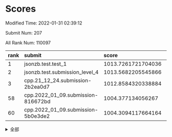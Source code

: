 # Scores

Modified Time: 2022-01-31 02:39:12

Submit Num: 207

All Rank Num: 110097

| rank |               submit               |       score        |       sigma        | pk_num |
| :--- | :--------------------------------- | :----------------- | :----------------- | :----- |
| 1    | jsonzb.test.test_1                 | 1013.7261721704036 | 0.8006841779609999 | 2123   |
| 2    | jsonzb.test.submission_level_4     | 1013.5682205545866 | 0.7937817353414284 | 2131   |
| 3    | cpp.21_12_24.submission-2b2ea0d7   | 1012.8584320338884 | 0.805339532621761  | 2126   |
| 58   | cpp.2022_01_09.submission-816672bd | 1004.377134056267  | 0.7237152951399543 | 2128   |
| 60   | cpp.2022_01_09.submission-5b0e3de2 | 1004.3094117664164 | 0.7131339641250316 | 2125   |


<details>
<summary>全部</summary>

| rank |                 submit                 |       score        |       sigma        | pk_num |
| :--- | :------------------------------------- | :----------------- | :----------------- | :----- |
| 1    | jsonzb.test.test_1                     | 1013.7261721704036 | 0.8006841779609999 | 2123   |
| 2    | jsonzb.test.submission_level_4         | 1013.5682205545866 | 0.7937817353414284 | 2131   |
| 3    | cpp.21_12_24.submission-2b2ea0d7       | 1012.8584320338884 | 0.805339532621761  | 2126   |
| 4    | gobigger.level_3.submission_level_3_5  | 1012.0655311888845 | 0.8011113600965153 | 2126   |
| 5    | gobigger.level_3.submission_level_3_45 | 1011.4044072608724 | 0.7583887671647879 | 2129   |
| 6    | gobigger.level_3.submission_level_3_39 | 1011.2540075947484 | 0.7741235676288478 | 2126   |
| 7    | gobigger.level_3.submission_level_3_28 | 1011.1933820883715 | 0.7959518166372014 | 2126   |
| 8    | gobigger.level_3.submission_level_3_10 | 1011.1108944977603 | 0.7591108783189512 | 2126   |
| 9    | gobigger.level_3.submission_level_3_24 | 1010.8599754371772 | 0.7604788643833513 | 2129   |
| 10   | gobigger.level_3.submission_level_3_22 | 1010.8296712166107 | 0.7567525238105185 | 2122   |
| 11   | gobigger.level_3.submission_level_3_32 | 1010.6857049458727 | 0.7776607662948039 | 2122   |
| 12   | gobigger.level_3.submission_level_3_44 | 1010.5840761175486 | 0.753405563999803  | 2130   |
| 13   | gobigger.level_3.submission_level_3_8  | 1010.5203302402707 | 0.7897785464515794 | 2131   |
| 14   | gobigger.level_3.submission_level_3_20 | 1010.5122934458118 | 0.7605607605570754 | 2127   |
| 15   | gobigger.level_3.submission_level_3_12 | 1010.4596836733031 | 0.7781842257810369 | 2129   |
| 16   | gobigger.level_3.submission_level_3_38 | 1010.4077158719929 | 0.7560858764565757 | 2130   |
| 17   | gobigger.level_3.submission_level_3_3  | 1010.3681737198098 | 0.745197937229021  | 2125   |
| 18   | gobigger.level_3.submission_level_3_0  | 1010.3400398522695 | 0.7789798131355146 | 2132   |
| 19   | gobigger.level_3.submission_level_3_11 | 1010.2896164241109 | 0.7465777685709659 | 2130   |
| 20   | gobigger.level_3.submission_level_3_15 | 1010.2447674030109 | 0.753457226586853  | 2128   |
| 21   | gobigger.level_3.submission_level_3_26 | 1010.2125157050624 | 0.7587853319161963 | 2130   |
| 22   | gobigger.level_3.submission_level_3_35 | 1010.0860119780917 | 0.7705483549145781 | 2130   |
| 23   | gobigger.level_3.submission_level_3_30 | 1010.0634562144    | 0.7541466007293331 | 2124   |
| 24   | gobigger.level_3.submission_level_3_41 | 1009.9949390737986 | 0.7749018721537085 | 2128   |
| 25   | gobigger.level_3.submission_level_3_6  | 1009.9811962615179 | 0.7417749302645659 | 2128   |
| 26   | gobigger.level_3.submission_level_3_17 | 1009.9380777088703 | 0.7493942849081697 | 2129   |
| 27   | gobigger.level_3.submission_level_3_16 | 1009.9318883912282 | 0.73735385177354   | 2128   |
| 28   | gobigger.level_3.submission_level_3_23 | 1009.9313315890167 | 0.76197124763752   | 2129   |
| 29   | gobigger.level_3.submission_level_3_34 | 1009.8822788898368 | 0.7726954348061353 | 2126   |
| 30   | gobigger.level_3.submission_level_3_40 | 1009.8195729537189 | 0.7356176510062912 | 2131   |
| 31   | gobigger.level_3.submission_level_3_7  | 1009.8125773227443 | 0.7399649670163755 | 2128   |
| 32   | gobigger.level_3.submission_level_3_18 | 1009.7964071548864 | 0.7464282570198255 | 2128   |
| 33   | gobigger.level_3.submission_level_3_14 | 1009.7060624439483 | 0.7575526892220351 | 2125   |
| 34   | gobigger.level_3.submission_level_3_46 | 1009.6563107936151 | 0.7433916223574516 | 2128   |
| 35   | gobigger.level_3.submission_level_3_36 | 1009.5750153894855 | 0.7656925645426244 | 2129   |
| 36   | gobigger.level_3.submission_level_3_27 | 1009.5565249050904 | 0.7468573498695126 | 2127   |
| 37   | gobigger.level_3.submission_level_3_13 | 1009.556420512023  | 0.7503131026627711 | 2126   |
| 38   | gobigger.level_3.submission_level_3_19 | 1009.5216688820191 | 0.7403244923930514 | 2124   |
| 39   | gobigger.level_3.submission_level_3_48 | 1009.4836024782168 | 0.7561929156428038 | 2127   |
| 40   | gobigger.level_3.submission_level_3_33 | 1009.4707822953652 | 0.749793771050128  | 2131   |
| 41   | gobigger.level_3.submission_level_3_9  | 1009.3157229089408 | 0.762967694078224  | 2126   |
| 42   | gobigger.level_3.submission_level_3_43 | 1009.2175848349943 | 0.7494035607409764 | 2127   |
| 43   | gobigger.level_3.submission_level_3_25 | 1009.1878365663205 | 0.7412055705538177 | 2129   |
| 44   | gobigger.level_3.submission_level_3_49 | 1009.103129176978  | 0.7511447775671888 | 2123   |
| 45   | gobigger.level_3.submission_level_3_29 | 1009.0362322689232 | 0.7639006085369147 | 2122   |
| 46   | gobigger.level_3.submission_level_3_1  | 1008.9791834567319 | 0.743909945754898  | 2129   |
| 47   | gobigger.level_3.submission_level_3_21 | 1008.9636759795704 | 0.744259680590993  | 2125   |
| 48   | gobigger.level_3.submission_level_3_2  | 1008.7648317247106 | 0.7404962363291695 | 2123   |
| 49   | gobigger.level_3.submission_level_3_42 | 1008.3776748953566 | 0.7499299365118353 | 2126   |
| 50   | gobigger.level_3.submission_level_3_47 | 1008.2122534747953 | 0.7720190591427871 | 2124   |
| 51   | gobigger.level_3.submission_level_3_31 | 1008.0849930547299 | 0.7361601935675809 | 2128   |
| 52   | gobigger.level_3.submission_level_3_4  | 1007.9702650465736 | 0.7495032219716697 | 2126   |
| 53   | gobigger.level_3.submission_level_3_37 | 1007.8151309315443 | 0.7439204971411512 | 2134   |
| 54   | gobigger.level_1.submission_level_1_34 | 1005.7782994650321 | 0.7365820496701025 | 2127   |
| 55   | gobigger.level_1.submission_level_1_27 | 1004.5750379585998 | 0.7289130042788944 | 2127   |
| 56   | gobigger.level_1.submission_level_1_44 | 1004.5117373256024 | 0.7187253053027439 | 2125   |
| 57   | gobigger.level_1.submission_level_1_16 | 1004.4938201905185 | 0.7290829882441358 | 2128   |
| 58   | cpp.2022_01_09.submission-816672bd     | 1004.377134056267  | 0.7237152951399543 | 2128   |
| 59   | gobigger.level_1.submission_level_1_49 | 1004.3317279862911 | 0.7198324425478125 | 2133   |
| 60   | cpp.2022_01_09.submission-5b0e3de2     | 1004.3094117664164 | 0.7131339641250316 | 2125   |
| 61   | gobigger.level_1.submission_level_1_39 | 1004.3083014918577 | 0.7184879701506717 | 2125   |
| 62   | gobigger.level_1.submission_level_1_5  | 1004.2517835536042 | 0.7101389398327534 | 2133   |
| 63   | gobigger.level_1.submission_level_1_26 | 1004.2209492558687 | 0.7249044861727435 | 2127   |
| 64   | gobigger.level_1.submission_level_1_40 | 1004.1745587759757 | 0.710158358038617  | 2133   |
| 65   | gobigger.level_1.submission_level_1_41 | 1004.1632713976493 | 0.7208611614557061 | 2129   |
| 66   | gobigger.level_1.submission_level_1_47 | 1004.0895208372128 | 0.7113739936242566 | 2127   |
| 67   | gobigger.level_1.submission_level_1_42 | 1004.0472505613856 | 0.7099097249140925 | 2130   |
| 68   | gobigger.level_1.submission_level_1_43 | 1003.9964591742208 | 0.7141933564777582 | 2127   |
| 69   | gobigger.level_1.submission_level_1_30 | 1003.9183154227278 | 0.7094320631606508 | 2126   |
| 70   | gobigger.level_1.submission_level_1_1  | 1003.7514937596413 | 0.7185189003997525 | 2124   |
| 71   | gobigger.level_1.submission_level_1_17 | 1003.7226452995824 | 0.732373346633107  | 2130   |
| 72   | gobigger.level_1.submission_level_1_0  | 1003.7132534271722 | 0.7053584740008095 | 2126   |
| 73   | gobigger.level_1.submission_level_1_6  | 1003.6152054928253 | 0.7127955961313464 | 2129   |
| 74   | gobigger.level_1.submission_level_1_31 | 1003.4977195157717 | 0.7115611434640354 | 2129   |
| 75   | gobigger.level_1.submission_level_1_14 | 1003.4922353909695 | 0.7259054974717308 | 2132   |
| 76   | gobigger.level_1.submission_level_1_7  | 1003.4475399137189 | 0.719719846066201  | 2127   |
| 77   | gobigger.level_1.submission_level_1_38 | 1003.3336099927712 | 0.710752694038549  | 2123   |
| 78   | gobigger.level_1.submission_level_1_2  | 1003.3125469899021 | 0.7184505016158907 | 2126   |
| 79   | gobigger.level_1.submission_level_1_35 | 1003.2900233915559 | 0.7079519288255814 | 2126   |
| 80   | gobigger.level_1.submission_level_1_25 | 1003.2634151278725 | 0.7172577666767557 | 2122   |
| 81   | gobigger.level_1.submission_level_1_46 | 1003.2461517190551 | 0.7224605448924571 | 2126   |
| 82   | gobigger.level_1.submission_level_1_19 | 1003.1917423301935 | 0.7107605366788211 | 2125   |
| 83   | gobigger.level_1.submission_level_1_11 | 1003.1700430013856 | 0.707434617935815  | 2127   |
| 84   | gobigger.level_1.submission_level_1_32 | 1003.1177318018354 | 0.7051621626844844 | 2130   |
| 85   | gobigger.level_1.submission_level_1_23 | 1003.0813810503435 | 0.7238270497498592 | 2132   |
| 86   | gobigger.level_1.submission_level_1_13 | 1003.0230931576401 | 0.7257663706470532 | 2127   |
| 87   | gobigger.level_1.submission_level_1_33 | 1002.9528283361234 | 0.714358878871993  | 2127   |
| 88   | gobigger.level_1.submission_level_1_48 | 1002.9493195423528 | 0.7046883761490367 | 2132   |
| 89   | gobigger.level_1.submission_level_1_12 | 1002.930979127087  | 0.7145846323483731 | 2133   |
| 90   | gobigger.level_1.submission_level_1_24 | 1002.9007739365888 | 0.7083407888782374 | 2130   |
| 91   | gobigger.level_1.submission_level_1_8  | 1002.8799076758638 | 0.7075982924116533 | 2131   |
| 92   | gobigger.level_1.submission_level_1_45 | 1002.8328087418863 | 0.7020570631155116 | 2130   |
| 93   | gobigger.level_1.submission_level_1_18 | 1002.8218563916627 | 0.7047299930398556 | 2132   |
| 94   | gobigger.level_1.submission_level_1_21 | 1002.7774647715285 | 0.7138041562446439 | 2126   |
| 95   | gobigger.level_1.submission_level_1_36 | 1002.7340586089452 | 0.7251552343083107 | 2127   |
| 96   | gobigger.level_1.submission_level_1_15 | 1002.7014173500818 | 0.7150283296944177 | 2127   |
| 97   | gobigger.level_1.submission_level_1_28 | 1002.5862153603274 | 0.7012229208319543 | 2125   |
| 98   | gobigger.level_1.submission_level_1_4  | 1002.5277746950127 | 0.7229362296598837 | 2126   |
| 99   | gobigger.level_1.submission_level_1_37 | 1002.4901878390975 | 0.7088813077552947 | 2128   |
| 100  | gobigger.level_1.submission_level_1_9  | 1002.4369313115832 | 0.7032786733392223 | 2122   |
| 101  | gobigger.level_1.submission_level_1_3  | 1002.3151493556583 | 0.7165231682478044 | 2123   |
| 102  | gobigger.level_1.submission_level_1_22 | 1002.2012672358027 | 0.7242045429113582 | 2128   |
| 103  | gobigger.level_1.submission_level_1_10 | 1002.0753860180171 | 0.7184745139852536 | 2127   |
| 104  | gobigger.level_1.submission_level_1_20 | 1001.8801572538113 | 0.7067660618050211 | 2131   |
| 105  | gobigger.level_1.submission_level_1_29 | 1001.749572929865  | 0.7161026457502278 | 2126   |
| 106  | gobigger.random.submission_random_48   | 997.5587866676879  | 0.7056134479522888 | 2119   |
| 107  | gobigger.random.submission_random_8    | 997.3326887263014  | 0.7123426251302865 | 2132   |
| 108  | gobigger.random.submission_random_20   | 997.2883363467952  | 0.7057377804946583 | 2131   |
| 109  | gobigger.random.submission_random_38   | 997.2653726499225  | 0.713607294907907  | 2127   |
| 110  | gobigger.random.submission_random_19   | 997.2296262041164  | 0.7092517247713679 | 2127   |
| 111  | gobigger.random.submission_random_28   | 997.0109075806421  | 0.7098606428140791 | 2126   |
| 112  | gobigger.random.submission_random_12   | 996.9326611364112  | 0.7077000505846448 | 2128   |
| 113  | gobigger.random.submission_random_11   | 996.6899233651362  | 0.7063128325821035 | 2123   |
| 114  | gobigger.random.submission_random_22   | 996.684409537043   | 0.7042249862964639 | 2125   |
| 115  | gobigger.random.submission_random_37   | 996.5225854852993  | 0.7081270571948451 | 2127   |
| 116  | gobigger.random.submission_random_45   | 996.4974750567039  | 0.7214848981089841 | 2129   |
| 117  | gobigger.random.submission_random_23   | 996.3517534842889  | 0.698269274106006  | 2124   |
| 118  | gobigger.random.submission_random_36   | 996.3482525875735  | 0.7200007586431186 | 2120   |
| 119  | gobigger.random.submission_random_24   | 996.3404925184863  | 0.7168890837333711 | 2131   |
| 120  | gobigger.random.submission_random_44   | 996.281373725628   | 0.7211590318492442 | 2130   |
| 121  | gobigger.random.submission_random_27   | 996.268410937295   | 0.7177461291882877 | 2127   |
| 122  | gobigger.random.submission_random_46   | 996.2608812262831  | 0.7056532586181272 | 2126   |
| 123  | gobigger.random.submission_random_35   | 996.1527702382778  | 0.7223809723577009 | 2124   |
| 124  | gobigger.random.submission_random_41   | 995.9801109404217  | 0.6984974734492739 | 2130   |
| 125  | gobigger.random.submission_random_43   | 995.9037174929399  | 0.7217591041801348 | 2129   |
| 126  | gobigger.random.submission_random_17   | 995.876597676828   | 0.7141372205934152 | 2122   |
| 127  | gobigger.random.submission_random_42   | 995.8612447368903  | 0.7267278781961191 | 2127   |
| 128  | gobigger.random.submission_random_47   | 995.8522438884733  | 0.7073319834317395 | 2129   |
| 129  | gobigger.random.submission_random_21   | 995.8268500378614  | 0.7049855652649056 | 2128   |
| 130  | gobigger.random.submission_random_40   | 995.8096789191682  | 0.7074840910453705 | 2121   |
| 131  | gobigger.random.submission_random_4    | 995.7923177511849  | 0.7096873033650575 | 2127   |
| 132  | gobigger.random.submission_random_31   | 995.7750156248565  | 0.70643563936026   | 2132   |
| 133  | gobigger.random.submission_random_18   | 995.7452560641815  | 0.7040099100515346 | 2126   |
| 134  | gobigger.random.submission_random_49   | 995.6753007683333  | 0.7058805862343349 | 2129   |
| 135  | gobigger.random.submission_random_14   | 995.6365591232964  | 0.6983109397828783 | 2125   |
| 136  | gobigger.random.submission_random_2    | 995.5125961656316  | 0.7215196225443686 | 2129   |
| 137  | gobigger.random.submission_random_32   | 995.4675265145122  | 0.7029443364039459 | 2131   |
| 138  | gobigger.random.submission_random_16   | 995.4505349513463  | 0.7174287644674923 | 2123   |
| 139  | gobigger.random.submission_random_25   | 995.4477837604204  | 0.7118336096662422 | 2130   |
| 140  | gobigger.random.submission_random_5    | 995.4208768149465  | 0.7045420869624047 | 2127   |
| 141  | gobigger.random.submission_random_33   | 995.398492149058   | 0.7126961891331566 | 2133   |
| 142  | gobigger.random.submission_random_9    | 995.3765786678392  | 0.7086199040330537 | 2123   |
| 143  | gobigger.random.submission_random_29   | 995.335945571309   | 0.7079015174888751 | 2129   |
| 144  | gobigger.random.submission_random_26   | 995.2939441242511  | 0.7070771507487588 | 2130   |
| 145  | gobigger.random.submission_random_15   | 995.2401956707503  | 0.7184681276910141 | 2125   |
| 146  | gobigger.random.submission_random_3    | 995.1889204448851  | 0.7177013056982477 | 2132   |
| 147  | gobigger.random.submission_random_34   | 995.1317815163895  | 0.7212858199067135 | 2128   |
| 148  | gobigger.random.submission_random_6    | 995.0833547461466  | 0.722112206387409  | 2128   |
| 149  | gobigger.random.submission_random_30   | 994.9055101410646  | 0.7069255514546324 | 2125   |
| 150  | gobigger.random.submission_random_10   | 994.8105283183792  | 0.7054051346031884 | 2130   |
| 151  | gobigger.random.submission_random_7    | 994.7818600135502  | 0.7185211257562784 | 2131   |
| 152  | gobigger.random.submission_random_0    | 994.6981506577705  | 0.7138480532258719 | 2128   |
| 153  | gobigger.random.submission_random_1    | 994.3641265268168  | 0.7142576945205251 | 2126   |
| 154  | gobigger.random.submission_random_39   | 994.3133561177173  | 0.7174200729737789 | 2131   |
| 155  | gobigger.random.submission_random_13   | 994.1737551576786  | 0.7235154009807563 | 2132   |
| 156  | gobigger.level_2.submission_level_2_44 | 993.8344616215144  | 0.7159009799778517 | 2128   |
| 157  | gobigger.level_2.submission_level_2_35 | 993.4103893988179  | 0.7315817300840234 | 2131   |
| 158  | gobigger.level_2.submission_level_2_42 | 993.3994149343964  | 0.7324289390748671 | 2129   |
| 159  | gobigger.level_2.submission_level_2_15 | 993.3129256013083  | 0.7348242624902958 | 2127   |
| 160  | gobigger.level_2.submission_level_2_45 | 993.2596398042074  | 0.7334613417921113 | 2128   |
| 161  | gobigger.level_2.submission_level_2_3  | 993.1667964212953  | 0.7331583395017265 | 2126   |
| 162  | gobigger.level_2.submission_level_2_2  | 993.1050638625046  | 0.7471733108129739 | 2127   |
| 163  | gobigger.level_2.submission_level_2_16 | 993.0217559312049  | 0.7294189817954445 | 2123   |
| 164  | gobigger.level_2.submission_level_2_13 | 992.9759011454604  | 0.7532657145198649 | 2129   |
| 165  | gobigger.level_2.submission_level_2_37 | 992.9646570585246  | 0.7363489646744159 | 2126   |
| 166  | gobigger.level_2.submission_level_2_5  | 992.9356130573647  | 0.7346786037035067 | 2131   |
| 167  | gobigger.level_2.submission_level_2_21 | 992.9244080327283  | 0.7330300934021965 | 2125   |
| 168  | gobigger.level_2.submission_level_2_49 | 992.8798647520412  | 0.7327857533920104 | 2127   |
| 169  | gobigger.level_2.submission_level_2_11 | 992.8124964814219  | 0.729477514848591  | 2131   |
| 170  | gobigger.level_2.submission_level_2_38 | 992.6046911322867  | 0.7318867581938914 | 2130   |
| 171  | gobigger.level_2.submission_level_2_25 | 992.5778555011598  | 0.7318885053877859 | 2128   |
| 172  | gobigger.level_2.submission_level_2_30 | 992.4729369734536  | 0.7322783262798069 | 2127   |
| 173  | gobigger.level_2.submission_level_2_28 | 992.4323846561969  | 0.752960078908339  | 2133   |
| 174  | gobigger.level_2.submission_level_2_34 | 992.3871123782255  | 0.7265799641604239 | 2126   |
| 175  | gobigger.level_2.submission_level_2_17 | 992.3406110715448  | 0.7326279394314643 | 2124   |
| 176  | gobigger.level_2.submission_level_2_31 | 992.1552343972471  | 0.7435106334319224 | 2123   |
| 177  | gobigger.level_2.submission_level_2_24 | 992.102311398372   | 0.7246074070164576 | 2127   |
| 178  | gobigger.level_2.submission_level_2_6  | 992.0893017269059  | 0.7457550682846644 | 2130   |
| 179  | gobigger.level_2.submission_level_2_22 | 992.0672646223543  | 0.7525348879550205 | 2124   |
| 180  | gobigger.level_2.submission_level_2_33 | 992.0595453084701  | 0.7354395456045835 | 2122   |
| 181  | gobigger.level_2.submission_level_2_19 | 991.9377950866769  | 0.7430033407013468 | 2127   |
| 182  | gobigger.level_2.submission_level_2_29 | 991.9114011560803  | 0.7399430750160438 | 2124   |
| 183  | gobigger.level_2.submission_level_2_10 | 991.8797183362503  | 0.7326395941382827 | 2128   |
| 184  | gobigger.level_2.submission_level_2_26 | 991.8629475113198  | 0.7426513150838842 | 2126   |
| 185  | gobigger.level_2.submission_level_2_9  | 991.810934979212   | 0.7543565904604775 | 2123   |
| 186  | gobigger.level_2.submission_level_2_39 | 991.7884318469966  | 0.7633516646246863 | 2131   |
| 187  | gobigger.level_2.submission_level_2_18 | 991.5324890012092  | 0.7480590856186385 | 2126   |
| 188  | gobigger.level_2.submission_level_2_12 | 991.4646531399075  | 0.7293061557640913 | 2132   |
| 189  | gobigger.level_2.submission_level_2_7  | 991.4175123558883  | 0.75327097614873   | 2131   |
| 190  | gobigger.level_2.submission_level_2_40 | 991.2882146879965  | 0.769350554255344  | 2125   |
| 191  | gobigger.level_2.submission_level_2_46 | 991.2501649746528  | 0.749603546287119  | 2128   |
| 192  | gobigger.level_2.submission_level_2_43 | 991.2276879694899  | 0.7736392837566504 | 2128   |
| 193  | gobigger.level_2.submission_level_2_8  | 991.2067641090099  | 0.7565621829772621 | 2123   |
| 194  | gobigger.level_2.submission_level_2_32 | 991.1846590103282  | 0.767886575823167  | 2126   |
| 195  | gobigger.level_2.submission_level_2_48 | 991.1562992742716  | 0.7563819975030168 | 2125   |
| 196  | gobigger.level_2.submission_level_2_47 | 991.1518834115834  | 0.7527353867036133 | 2128   |
| 197  | gobigger.level_2.submission_level_2_36 | 991.1292608482287  | 0.756468019356469  | 2130   |
| 198  | gobigger.level_2.submission_level_2_0  | 991.1232718917614  | 0.748153020148886  | 2131   |
| 199  | gobigger.level_2.submission_level_2_4  | 991.0617073325956  | 0.7569054655918981 | 2121   |
| 200  | gobigger.level_2.submission_level_2_27 | 990.8882649845269  | 0.7747697504599896 | 2129   |
| 201  | gobigger.level_2.submission_level_2_41 | 990.6930412320938  | 0.7630136429466843 | 2135   |
| 202  | gobigger.level_2.submission_level_2_1  | 990.6774884963538  | 0.7607413068242208 | 2132   |
| 203  | gobigger.level_2.submission_level_2_20 | 990.5871783048752  | 0.7622809798819706 | 2136   |
| 204  | gobigger.level_2.submission_level_2_14 | 990.5806368958519  | 0.7605700372987003 | 2129   |
| 205  | gobigger.level_2.submission_level_2_23 | 990.5789199696445  | 0.7613407739447251 | 2126   |
| 206  | gobigger.none.submission_none_1        | 979.5165624898007  | 1.2252060959285345 | 2120   |
| 207  | gobigger.none.submission_none_0        | 977.9900442196417  | 1.2461126448611386 | 2129   |

</details>